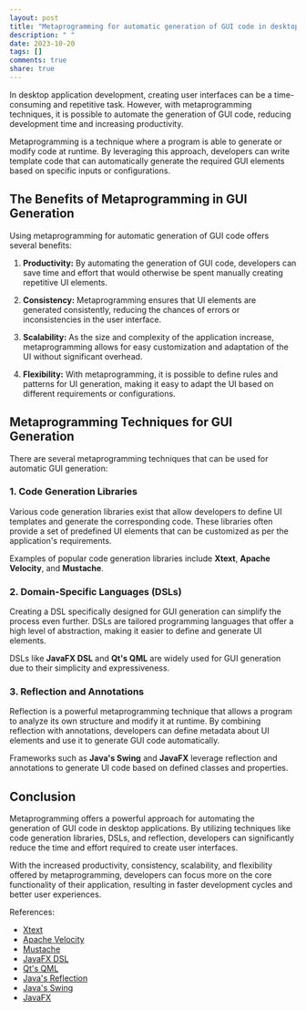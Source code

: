 ```yaml
---
layout: post
title: "Metaprogramming for automatic generation of GUI code in desktop applications"
description: " "
date: 2023-10-20
tags: []
comments: true
share: true
---
```


In desktop application development, creating user interfaces can be a time-consuming and repetitive task. However, with metaprogramming techniques, it is possible to automate the generation of GUI code, reducing development time and increasing productivity.

Metaprogramming is a technique where a program is able to generate or modify code at runtime. By leveraging this approach, developers can write template code that can automatically generate the required GUI elements based on specific inputs or configurations.

## The Benefits of Metaprogramming in GUI Generation

Using metaprogramming for automatic generation of GUI code offers several benefits:

1. **Productivity:** By automating the generation of GUI code, developers can save time and effort that would otherwise be spent manually creating repetitive UI elements.

2. **Consistency:** Metaprogramming ensures that UI elements are generated consistently, reducing the chances of errors or inconsistencies in the user interface.

3. **Scalability:** As the size and complexity of the application increase, metaprogramming allows for easy customization and adaptation of the UI without significant overhead.

4. **Flexibility:** With metaprogramming, it is possible to define rules and patterns for UI generation, making it easy to adapt the UI based on different requirements or configurations.

## Metaprogramming Techniques for GUI Generation

There are several metaprogramming techniques that can be used for automatic GUI generation:

### 1. Code Generation Libraries

Various code generation libraries exist that allow developers to define UI templates and generate the corresponding code. These libraries often provide a set of predefined UI elements that can be customized as per the application's requirements.

Examples of popular code generation libraries include **Xtext**, **Apache Velocity**, and **Mustache**.

### 2. Domain-Specific Languages (DSLs)

Creating a DSL specifically designed for GUI generation can simplify the process even further. DSLs are tailored programming languages that offer a high level of abstraction, making it easier to define and generate UI elements.

DSLs like **JavaFX DSL** and **Qt's QML** are widely used for GUI generation due to their simplicity and expressiveness.

### 3. Reflection and Annotations

Reflection is a powerful metaprogramming technique that allows a program to analyze its own structure and modify it at runtime. By combining reflection with annotations, developers can define metadata about UI elements and use it to generate GUI code automatically.

Frameworks such as **Java's Swing** and **JavaFX** leverage reflection and annotations to generate UI code based on defined classes and properties.

## Conclusion

Metaprogramming offers a powerful approach for automating the generation of GUI code in desktop applications. By utilizing techniques like code generation libraries, DSLs, and reflection, developers can significantly reduce the time and effort required to create user interfaces.

With the increased productivity, consistency, scalability, and flexibility offered by metaprogramming, developers can focus more on the core functionality of their application, resulting in faster development cycles and better user experiences.

References:
- [Xtext](https://www.eclipse.org/Xtext/)
- [Apache Velocity](https://velocity.apache.org/)
- [Mustache](https://mustache.github.io/)
- [JavaFX DSL](https://github.com/guigarage/JavaFXDSL)
- [Qt's QML](https://qmlbook.github.io/)
- [Java's Reflection](https://docs.oracle.com/en/java/javase/11/docs/api/java.base/java/lang/reflect/package-summary.html)
- [Java's Swing](https://docs.oracle.com/javase/8/docs/technotes/guides/swing/index.html)
- [JavaFX](https://openjfx.io/)